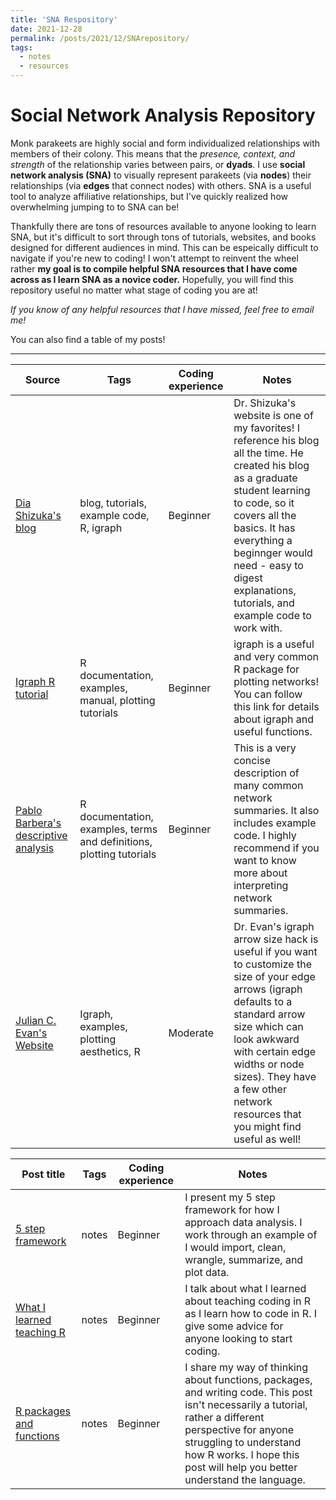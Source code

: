 ```yaml
---
title: 'SNA Respository'
date: 2021-12-28
permalink: /posts/2021/12/SNArepository/
tags:
  - notes
  - resources
---
```

Social Network Analysis Repository
======
Monk parakeets are highly social and form individualized relationships with members of their colony. This means that the _presence, context, and strength_ of the relationship varies between pairs, or **dyads**. I use **social network analysis (SNA)** to visually represent parakeets (via **nodes**) their relationships (via **edges** that connect nodes) with others. SNA is a useful tool to analyze affiliative relationships, but I've quickly realized how overwhelming jumping to to SNA can be!

Thankfully there are tons of resources available to anyone looking to learn SNA, but it's difficult to sort through tons of tutorials, websites, and books designed for different audiences in mind. This can be espeically difficult to navigate if you're new to coding! I won't attempt to reinvent the wheel rather **my goal is to compile helpful SNA resources that I have come across as I learn SNA as a novice coder.** Hopefully, you will find this repository useful no matter what stage of coding you are at!

_If you know of any helpful resources that I have missed, feel free to email me!_ 

You can also find a table of my posts!

------

| Source            | Tags   | Coding experience | Notes                                                              |
| ------------      |--------| ------------------|------------------------------------------ |
| [Dia Shizuka's blog](https://dshizuka.github.io/networkanalysis/index.html)    |  blog, tutorials, example code, R, igraph  | Beginner | Dr. Shizuka's website is one of my favorites! I reference his blog all the time. He created his blog as a graduate student learning to code, so it covers all the basics. It has everything a beginnger would need - easy to digest explanations, tutorials, and example code to work with. |
| [Igraph R tutorial](https://igraph.org/r/)  | R documentation, examples, manual, plotting tutorials  | Beginner | igraph is a useful and very common R package for plotting networks! You can follow this link for details about igraph and useful functions.  |
| [Pablo Barbera's descriptive analysis](https://igraph.org/r/)  | R documentation, examples, terms and definitions, plotting tutorials  | Beginner | This is a very concise description of many common network summaries. It also includes example code. I highly recommend if you want to know more about interpreting network summaries.  |
| [Julian C. Evan's Website](https://jevansbio.wordpress.com/igraph-arrowhead-customisation-hack/)  | Igraph, examples, plotting aesthetics, R  | Moderate | Dr. Evan's igraph arrow size hack is useful if you want to customize the size of your edge arrows (igraph defaults to a standard arrow size which can look awkward with certain edge widths or node sizes). They have a few other network resources that you might find useful as well! |

| Post title          | Tags   | Coding experience | Notes                                                              |
| ------------      |--------| ------------------|------------------------------------------ |
| [5 step framework](https://claireloconnell.github.io/posts/framework/) | notes | Beginner | I present my 5 step framework for how I approach data analysis. I work through an example of I would import, clean, wrangle, summarize, and plot data. |
| [What I learned teaching R](http://www.claireloconnell.com/posts/lessons-learned)    | notes   | Beginner  | I talk about what I learned about teaching coding in R as I learn how to code in R. I give some advice for anyone looking to start coding. |
|[ R packages and functions](http://www.claireloconnell.com/posts/2021/12/functionsandpackages/) | notes | Beginner | I share my way of thinking about functions, packages, and writing code. This post isn't necessarily a tutorial, rather a different perspective for anyone struggling to understand how R works. I hope this post will help you better understand the language. | 
